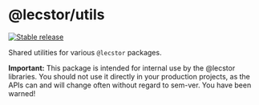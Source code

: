 # @lecstor/utils

[![Stable release](https://img.shields.io/npm/v/@lecstor/utils.svg)](https://npm.im/@lecstor/utils)

Shared utilities for various `@lecstor` packages.

**Important:** This package is intended for internal use by the @lecstor libraries. You should not use it directly in your production projects, as the APIs can and will change often without regard to sem-ver. You have been warned!
